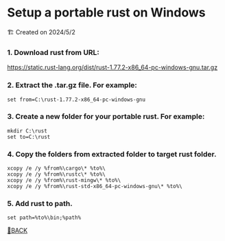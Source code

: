 # Setup a portable rust on Windows
🏗 Created on 2024/5/2

### 1. Download rust from URL:  
https://static.rust-lang.org/dist/rust-1.77.2-x86_64-pc-windows-gnu.tar.gz

### 2. Extract the .tar.gz file. For example:
```batch
set from=C:\rust-1.77.2-x86_64-pc-windows-gnu
```

### 3. Create a new folder for your portable rust. For example:
```batch
mkdir C:\rust
set to=C:\rust
```

### 4. Copy the folders from extracted folder to target rust folder.
```batch
xcopy /e /y %from%\cargo\* %to%\
xcopy /e /y %from%\rustc\* %to%\
xcopy /e /y %from%\rust-mingw\* %to%\
xcopy /e /y %from%\rust-std-x86_64-pc-windows-gnu\* %to%\
```

### 5. Add rust to path.
```batch
set path=%to%\bin;%path%
```

[🚗BACK](/)
